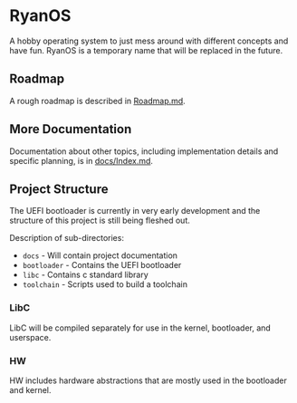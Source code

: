 # RyanOS
A hobby operating system to just mess around with different concepts and have fun.
RyanOS is a temporary name that will be replaced in the future.

## Roadmap

A rough roadmap is described in [Roadmap.md](Roadmap.md).

## More Documentation

Documentation about other topics, including implementation details and specific planning, is in [docs/Index.md](docs/Index.md).

## Project Structure

The UEFI bootloader is currently in very early development and the structure of this project is still being fleshed out.

Description of sub-directories:

* `docs` - Will contain project documentation
* `bootloader` - Contains the UEFI bootloader
* `libc` - Contains c standard library
* `toolchain` - Scripts used to build a toolchain

### LibC

LibC will be compiled separately for use in the kernel, bootloader, and userspace.

### HW

HW includes hardware abstractions that are mostly used in the bootloader and kernel.
